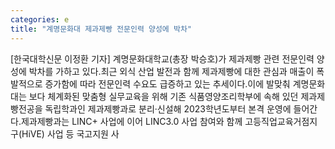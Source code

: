 ```yaml
---
categories: e
title: "계명문화대 제과제빵 전문인력 양성에 박차"
---
```

[한국대학신문 이정환 기자] 계명문화대학교(총장 박승호)가 제과제빵 관련 전문인력 양성에 박차를 가하고 있다.최근 외식 산업 발전과 함께 제과제빵에 대한 관심과 매출이 폭발적으로 증가함에 따라 전문인력 수요도 급증하고 있는 추세이다.이에 발맞춰 계명문화대는 보다 체계화된 맞춤형 실무교육을 위해 기존 식품영양조리학부에 속해 있던 제과제빵전공을 독립학과인 제과제빵과로 분리‧신설해 2023학년도부터 본격 운영에 들어간다.제과제빵과는 LINC+ 사업에 이어 LINC3.0 사업 참여와 함께 고등직업교육거점지구(HiVE) 사업 등 국고지원 사